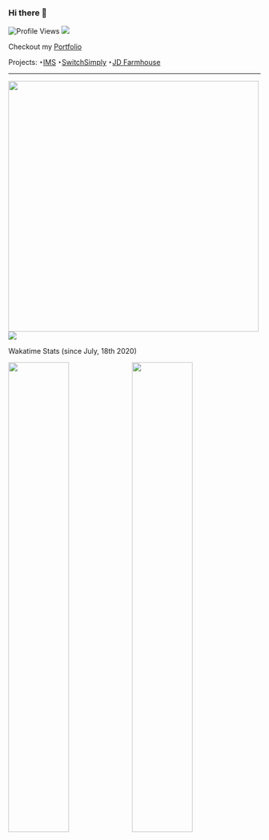 ### Hi there 👋

![Profile Views](https://komarev.com/ghpvc/?username=itsharsh&color=brightgreen) ![](https://github.com/antonkomarev/github-profile-views-counter)

Checkout my [Portfolio](https://itsharsh.com)

Projects: 
‣[IMS](https://stginventory.itsharsh.com) 
‣[SwitchSimply](https://stgswitchsimply.itsharsh.com) 
‣[JD Farmhouse](https://jdfarmhouse.itsharsh.com)

---

<img align="center" src="https://github-readme-stats.vercel.app/api?username=itsharsh&count_private=true&hide=stars,prs&show_icons=true&theme=radical" width="500px"/> ![](https://github.com/anuraghazra/github-readme-stats)
<br/>

Wakatime Stats (since July, 18th 2020)

<img src="https://wakatime.com/share/@itsharsh/7806fbe3-f549-421e-a4b7-f145cf4a935e.svg" width="49%"/><img src="https://wakatime.com/share/@itsharsh/42789132-8dba-4599-828b-4d6568e5fd01.svg" width="49%"/>

<!--
**itsharsh/itsharsh** is a ✨ _special_ ✨ repository because its `README.md` (this file) appears on your GitHub profile.

Here are some ideas to get you started:

- 🔭 I’m currently working on ...
- 🌱 I’m currently learning ...
- 👯 I’m looking to collaborate on ...
- 🤔 I’m looking for help with ...
- 💬 Ask me about ...
- 📫 How to reach me: ...
- 😄 Pronouns: ...
- ⚡ Fun fact: ...
-->
